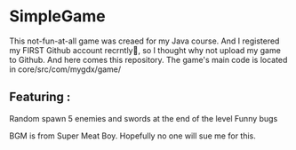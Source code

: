 # SimpleGame
This not-fun-at-all game was creaed for my Java course. And I registered my FIRST Github account recrntly:tada:, so I thought why not upload my game to Github. And here comes this repository.
The game's main code is located in core/src/com/mygdx/game/
## Featuring : 
Random spawn 5 enemies and swords at the end of the level
Funny bugs


BGM is from Super Meat Boy. Hopefully no one will sue me for this.
